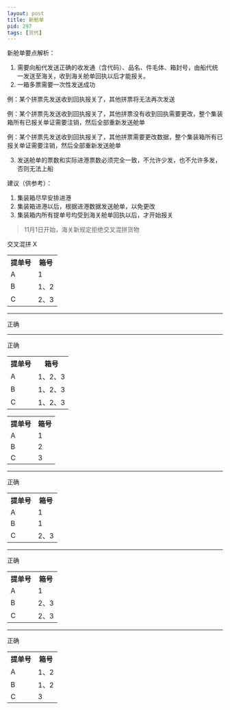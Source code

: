 ```yaml
---
layout: post
title: 新舱单
pid: 297
tags: [货代]
---
```


新舱单要点解析：
1. 需要向船代发送正确的收发通（含代码）、品名、件毛体、箱封号，由船代统一发送至海关，收到海关舱单回执以后才能报关。
2. 一箱多票需要一次性发送成功

例：某个拼票先发送收到回执报关了，其他拼票将无法再次发送

例：某个拼票先发送收到回执报关了，其他拼票没有收到回执需要更改，整个集装箱所有已报关单证需要注销，然后全部重新发送舱单

例：某个拼票先发送收到回执报关了，其他拼票需要更改数据，整个集装箱所有已报关单证需要注销，然后全部重新发送舱单

3. 发送舱单的票数和实际进港票数必须完全一致，不允许少发，也不允许多发，否则无法上船

建议（供参考）：
1. 集装箱尽早安排进港
2. 集装箱进港以后，根据进港数据发送舱单，以免更改
3. 集装箱内所有提单号均受到海关舱单回执以后，才开始报关

> 11月1日开始，海关新规定拒绝交叉混拼货物

交叉混拼 X
<table>
<tr>
	<th>提单号</th>
	<th>箱号</th>
</tr>
<tr>
	<td>A</td>
	<td>1</td>
</tr>
<tr>
	<td>B</td>
	<td>1、2</td>
</tr>
<tr>
	<td>C</td>
	<td>2、3</td>
</tr>
</table>

<hr>
正确
<table>
<tr>
	<th>提单号</th>
	<th>箱号</th>
</tr>
<tr>
	<td>A</td>
	<td>1、2、3</td>
</tr>
<tr>
	<td>B</td>
	<td>1、2、3</td>
</tr>
<tr>
	<td>C</td>
	<td>1、2、3</td>
</tr
</table>
<hr>
正确
<table>
<tr>
	<th>提单号</th>
	<th>箱号</th>
</tr>
<tr>
	<td>A</td>
	<td>1</td>
</tr>
<tr>
	<td>B</td>
	<td>2</td>
</tr>
<tr>
	<td>C</td>
	<td>3</td>
</tr>
</table>
<hr>
正确
<table>
<tr>
	<th>提单号</th>
	<th>箱号</th>
</tr>
<tr>
	<td>A</td>
	<td>1</td>
</tr>
<tr>
	<td>B</td>
	<td>1</td>
</tr>
<tr>
	<td>C</td>
	<td>2、3</td>
</tr>
</table>
<hr>
正确
<table>
<tr>
	<th>提单号</th>
	<th>箱号</th>
</tr>
<tr>
	<td>A</td>
	<td>1</td>
</tr>
<tr>
	<td>B</td>
	<td>2、3</td>
</tr>
<tr>
	<td>C</td>
	<td>2、3</td>
</tr>
</table>
<hr>
正确
<table>
<tr>
	<th>提单号</th>
	<th>箱号</th>
</tr>
<tr>
	<td>A</td>
	<td>1、2</td>
</tr>
<tr>
	<td>B</td>
	<td>1、2</td>
</tr>
<tr>
	<td>C</td>
	<td>3</td>
</tr>
</table>

